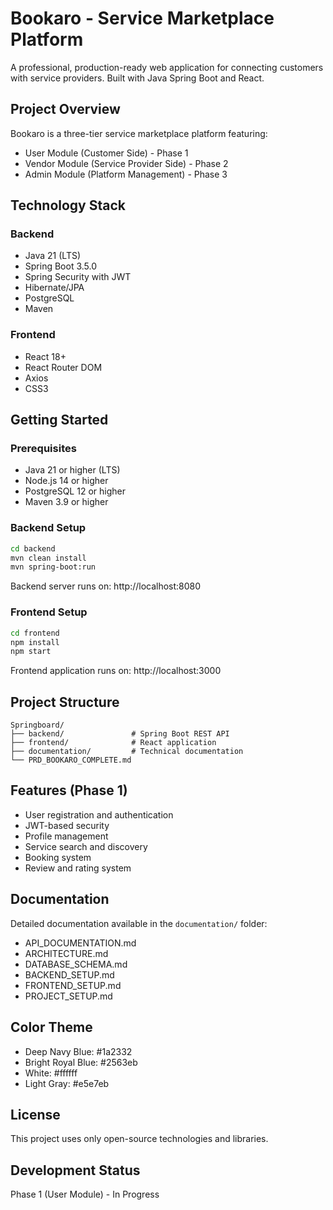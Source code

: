 # Bookaro - Service Marketplace Platform

A professional, production-ready web application for connecting customers with service providers. Built with Java Spring Boot and React.

## Project Overview

Bookaro is a three-tier service marketplace platform featuring:
- User Module (Customer Side) - Phase 1
- Vendor Module (Service Provider Side) - Phase 2
- Admin Module (Platform Management) - Phase 3

## Technology Stack

### Backend
- Java 21 (LTS)
- Spring Boot 3.5.0
- Spring Security with JWT
- Hibernate/JPA
- PostgreSQL
- Maven

### Frontend
- React 18+
- React Router DOM
- Axios
- CSS3

## Getting Started

### Prerequisites
- Java 21 or higher (LTS)
- Node.js 14 or higher
- PostgreSQL 12 or higher
- Maven 3.9 or higher

### Backend Setup

```bash
cd backend
mvn clean install
mvn spring-boot:run
```

Backend server runs on: http://localhost:8080

### Frontend Setup

```bash
cd frontend
npm install
npm start
```

Frontend application runs on: http://localhost:3000

## Project Structure

```
Springboard/
├── backend/               # Spring Boot REST API
├── frontend/              # React application
├── documentation/         # Technical documentation
└── PRD_BOOKARO_COMPLETE.md
```

## Features (Phase 1)

- User registration and authentication
- JWT-based security
- Profile management
- Service search and discovery
- Booking system
- Review and rating system

## Documentation

Detailed documentation available in the `documentation/` folder:
- API_DOCUMENTATION.md
- ARCHITECTURE.md
- DATABASE_SCHEMA.md
- BACKEND_SETUP.md
- FRONTEND_SETUP.md
- PROJECT_SETUP.md

## Color Theme

- Deep Navy Blue: #1a2332
- Bright Royal Blue: #2563eb
- White: #ffffff
- Light Gray: #e5e7eb

## License

This project uses only open-source technologies and libraries.

## Development Status

Phase 1 (User Module) - In Progress

